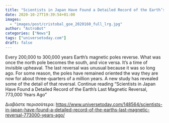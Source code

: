 ```yaml
---
title: "Scientists in Japan Have Found a Detailed Record of the Earth’s Last Magnetic Reversal, 773,000 Years Ago"
date: 2020-10-27T19:39:54+01:00
images:
  - "images/post/cristobal_goe_2020160_full_lrg.jpg"
author: "AstroBot"
categories: ["News"]
tags: ["universetoday.com"]
draft: false
---
```


Every 200,000 to 300,000 years Earth’s magnetic poles reverse. What was once the north pole becomes the south, and vice versa. It’s a time of invisible upheaval. The last reversal was unusual because it was so long ago. For some reason, the poles have remained oriented the way they are now for about three-quarters of a million years. A new study has revealed some of the detail of that reversal. Continue reading “Scientists in Japan Have Found a Detailed Record of the Earth’s Last Magnetic Reversal, 773,000 Years Ago” 

Διαβάστε περισσότερα: https://www.universetoday.com/148564/scientists-in-japan-have-found-a-detailed-record-of-the-earths-last-magnetic-reversal-773000-years-ago/
